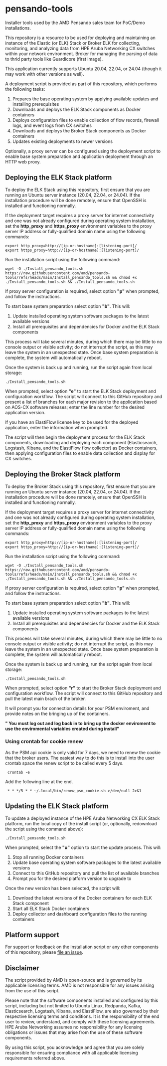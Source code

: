 # pensando-tools
Installer tools used by the AMD Pensando sales team for PoC/Demo installations.


This repository is a resource to be used for deploying and maintaining an instance of the Elastic (or ELK) Stack or Broker 
ELK for collecting, monitoring, and analyzing data from HPE Aruba Networking CX switches within your network environment.
Broker for managing the parsing of data to thrid party tools like Guardicore (first image).

This application currently supports Ubuntu 20.04, 22.04, or 24.04 (though it may work with other versions as well).

A deployment script is provided as part of this repository, which performs the following tasks:

1. Prepares the base operating system by applying available updates and installing prerequisites
2. Downloads and deploys the ELK Stack components as Docker containers
3. Deploys configuration files to enable collection of flow records, firewall logs, and event logs from CX switches
4. Downloads and deploys the Broker Stack components as Docker containers
4. Updates existing deployments to newer versions

Optionally, a proxy server can be configured using the deployment script to enable base system preparation and application deployment through an HTTP web proxy.

## Deploying the ELK Stack platform

To deploy the ELK Stack using this repository, first ensure that you are running an Ubuntu server instance (20.04, 22.04, or 24.04). If the installation procedure will be done remotely, ensure that OpenSSH is installed and functioning normally.

If the deployment target requires a proxy server for internet connectivity and one was not already configured during operating system installation, set the **http_proxy** and **https_proxy** environment variables to the proxy server IP address or fully-qualified domain name using the following commands:

    export http_proxy=http://[ip-or-hostname]:[listening-port]/
    export https_proxy=http://[ip-or-hostname]:[listening-port]/

Run the installation script using the following command:


    wget -O ./Install_pensando_tools.sh https://raw.githubusercontent.com/amd/pensando-tools/refs/heads/main/Install_pensando_tools.sh && chmod +x ./Install_pensando_tools.sh && ./Install_pensando_tools.sh

If proxy server configuration is required, select option **"p"** when prompted, and follow the instructions.

To start base system preparation select option **"b"**. This will:

1. Update installed operating system software packages to the latest available versions
2. Install all prerequisites and dependencies for Docker and the ELK Stack components

This process will take several minutes, during which there may be little to no console output or visible activity; do not interrupt the script, as this may leave the system in an unexpected state. Once base system preparation is complete, the system will automatically reboot.

Once the system is back up and running, run the script again from local storage:

    ./Install_pensando_tools.sh

When prompted, select option **"e"** to start the ELK Stack deployment and configuration workflow. The script will connect to this GitHub repository and present a list of branches for each major revision to the application based on AOS-CX software releases; enter the line number for the desired application version.

If you have an ElastiFlow license key to be used for the deployed application, enter the information when prompted.

The script will then begin the deployment process for the ELK Stack components, downloading and deploying each component (Elasticsearch, Logstash, Kibana, and the ElastiFlow flow collector) as Docker containers, then applying configuration files to enable data collection and display for CX switches.


## Deploying the Broker Stack platform

To deploy the Broker Stack using this repository, first ensure that you are running an Ubuntu server instance (20.04, 22.04, or 24.04). If the installation procedure will be done remotely, ensure that OpenSSH is installed and functioning normally.

If the deployment target requires a proxy server for internet connectivity and one was not already configured during operating system installation, set the **http_proxy** and **https_proxy** environment variables to the proxy server IP address or fully-qualified domain name using the following commands:

    export http_proxy=http://[ip-or-hostname]:[listening-port]/
    export https_proxy=http://[ip-or-hostname]:[listening-port]/

Run the installation script using the following command:


    wget -O ./Install_pensando_tools.sh https://raw.githubusercontent.com/amd/pensando-tools/refs/heads/main/Install_pensando_tools.sh && chmod +x ./Install_pensando_tools.sh && ./Install_pensando_tools.sh
    
If proxy server configuration is required, select option **"p"** when prompted, and follow the instructions.

To start base system preparation select option **"b"**. This will:

1. Update installed operating system software packages to the latest available versions
2. Install all prerequisites and dependencies for Docker and the ELK Stack components

This process will take several minutes, during which there may be little to no console output or visible activity; do not interrupt the script, as this may leave the system in an unexpected state. Once base system preparation is complete, the system will automatically reboot.

Once the system is back up and running, run the script again from local storage:

    ./Install_pensando_tools.sh

When prompted, select option **"r"** to start the Broker Stack deployment and configuration workflow. The script will connect to this GitHub repository and pull the latest main brach of the broker.

It will prompt you for connection details for your PSM enviroment, and provide notes on the bringing up of the containers.

**" You must log out and log back in to bring up the docker enviroment to use the enviromental variables created during install"**

### Using crontab for cookie renew
As the PSM api cookie is only valid for 7 days, we need to renew the cookie that the broker users.
The easiest way to do this is to install into the user crontab space the renew script to be called every 5 days.

     crontab -e

Add the following line at the end. 

     * * */5 * * ~/.local/bin/renew_psm_cookie.sh >/dev/null 2>&1



## Updating the ELK Stack platform

To update a deployed instance of the HPE Aruba Networking CX ELK Stack platform, run the local copy of the install script (or, optionally, redownload the script using the command above):

    ./Install_pensando_tools.sh

When prompted, select the **"u"** option to start the update process. This will:

1. Stop all running Docker containers
2. Update base operating system software packages to the latest available versions
3. Connect to this GitHub repository and pull the list of available branches
4. Prompt you for the desired platform version to upgrade to

Once the new version has been selected, the script will:

1. Download the latest versions of the Docker containers for each ELK Stack component
2. Start all ELK Stack Docker containers
3. Deploy collector and dashboard configuration files to the running containers

## Platform support

For support or feedback on the installation script or any other components of this repository, please [file an issue](https://github.com/amd/pensando-tools/issues).


## Disclaimer

The script provided by AMD is open-source and is governed by its applicable licensing terms. AMD is not responsible for any issues arising from the use of this script.

Please note that the software components installed and configured by this script, including but not limited to Ubuntu Linux, Redpanda, Kafka, Elasticsearch, Logstash, Kibana, and ElastiFlow, are also governed by their respective licensing terms and conditions. It is the responsibility of the end user to review, understand, and comply with these licensing agreements. HPE Aruba Networking assumes no responsibility for any licensing obligations or issues that may arise from the use of these software components.

By using this script, you acknowledge and agree that you are solely responsible for ensuring compliance with all applicable licensing requirements referred above.
